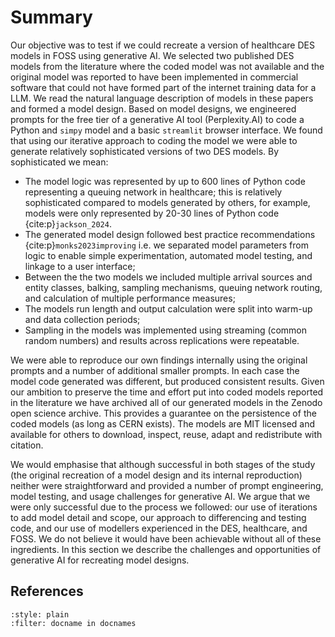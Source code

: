 # Summary

Our objective was to test if we could recreate a version of healthcare DES models in FOSS using generative AI. We selected two published DES models from the literature where the coded model was not available and the original model was reported to have been implemented in commercial software that could not have formed part of the internet training data for a LLM. We read the natural language description of models in these papers and formed a model design. Based on model designs, we engineered prompts for the free tier of a generative AI tool (Perplexity.AI) to code a Python and `simpy` model and a basic `streamlit` browser interface.  We found that using our iterative approach to coding the model we were able to generate relatively sophisticated versions of two DES models.  By sophisticated we mean:

* The model logic was represented by up to 600 lines of Python code representing a queuing network in healthcare; this is relatively sophisticated compared to models generated by others, for example, models were only represented by 20-30 lines of Python code {cite:p}`jackson_2024`.
* The generated model design followed best practice recommendations {cite:p}`monks2023improving` i.e. we separated model parameters from logic to enable simple experimentation, automated model testing, and linkage to a user interface;
* Between the the two models we included multiple arrival sources and entity classes, balking, sampling mechanisms, queuing network routing, and calculation of multiple performance measures;
* The models run length and output calculation were split into warm-up and data collection periods;
* Sampling in the models was implemented using streaming (common random numbers) and results across replications were repeatable.

We were able to reproduce our own findings internally using the original prompts and a number of additional smaller prompts. In each case the model code generated was different, but produced consistent results. Given our ambition to preserve the time and effort put into coded models reported in the literature we have archived all of our generated models in the Zenodo open science archive. This provides a guarantee on the persistence of the coded models (as long as CERN exists). The models are MIT licensed and available for others to download, inspect, reuse, adapt and redistribute with citation.

We would emphasise that although successful in both stages of the study (the original recreation of a model design and its internal reproduction) neither were straightforward and provided a number of prompt engineering, model testing, and usage challenges for generative AI.  We argue that we were only successful due to the process we followed: our use of iterations to add model detail and scope, our approach to differencing and testing code, and our use of modellers experienced in the DES, healthcare, and FOSS. We do not believe it would have been achievable without all of these ingredients. In this section we describe the challenges and opportunities of generative AI for recreating model designs.



## References

```{bibliography}
:style: plain
:filter: docname in docnames
```